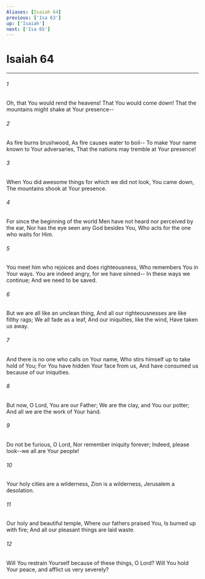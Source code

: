 ```yaml
---
Aliases: [Isaiah 64]
previous: ['Isa 63']
up: ['Isaiah']
next: ['Isa 65']
---
```

# Isaiah 64

***


###### 1 
Oh, that You would rend the heavens! That You would come down! That the mountains might shake at Your presence-- 

###### 2 
As fire burns brushwood, As fire causes water to boil-- To make Your name known to Your adversaries, That the nations may tremble at Your presence! 

###### 3 
When You did awesome things for which we did not look, You came down, The mountains shook at Your presence. 

###### 4 
For since the beginning of the world Men have not heard nor perceived by the ear, Nor has the eye seen any God besides You, Who acts for the one who waits for Him. 

###### 5 
You meet him who rejoices and does righteousness, Who remembers You in Your ways. You are indeed angry, for we have sinned-- In these ways we continue; And we need to be saved. 

###### 6 
But we are all like an unclean thing, And all our righteousnesses are like filthy rags; We all fade as a leaf, And our iniquities, like the wind, Have taken us away. 

###### 7 
And there is no one who calls on Your name, Who stirs himself up to take hold of You; For You have hidden Your face from us, And have consumed us because of our iniquities. 

###### 8 
But now, O Lord, You are our Father; We are the clay, and You our potter; And all we are the work of Your hand. 

###### 9 
Do not be furious, O Lord, Nor remember iniquity forever; Indeed, please look--we all are Your people! 

###### 10 
Your holy cities are a wilderness, Zion is a wilderness, Jerusalem a desolation. 

###### 11 
Our holy and beautiful temple, Where our fathers praised You, Is burned up with fire; And all our pleasant things are laid waste. 

###### 12 
Will You restrain Yourself because of these things, O Lord? Will You hold Your peace, and afflict us very severely?
